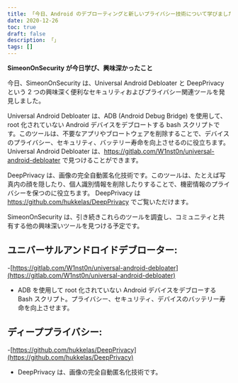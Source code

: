 ```yaml
---
title: 「今日、Android のデブローティングと新しいプライバシー技術について学びました。」
date: 2020-12-26
toc: true
draft: false
description: 「」
tags: []
---
```


**SimeonOnSecurity が今日学び、興味深かったこと**

今日、SimeonOnSecurity は、Universal Android Debloater と DeepPrivacy という 2 つの興味深く便利なセキュリティおよびプライバシー関連ツールを発見しました。

Universal Android Debloater は、ADB (Android Debug Bridge) を使用して、root 化されていない Android デバイスをデブロートする bash スクリプトです。このツールは、不要なアプリやブロートウェアを削除することで、デバイスのプライバシー、セキュリティ、バッテリー寿命を向上させるのに役立ちます。 Universal Android Debloater は、https://gitlab.com/W1nst0n/universal-android-debloater で見つけることができます。

DeepPrivacy は、画像の完全自動匿名化技術です。このツールは、たとえば写真内の顔を隠したり、個人識別情報を削除したりすることで、機密情報のプライバシーを保つのに役立ちます。 DeepPrivacy は https://github.com/hukkelas/DeepPrivacy でご覧いただけます。

SimeonOnSecurity は、引き続きこれらのツールを調査し、コミュニティと共有する他の興味深いツールを見つける予定です。

## ユニバーサルアンドロイドデブローター:
-[https://gitlab.com/W1nst0n/universal-android-debloater](https://gitlab.com/W1nst0n/universal-android-debloater)
- ADB を使用して root 化されていない Android デバイスをデブローする Bash スクリプト。プライバシー、セキュリティ、デバイスのバッテリー寿命を向上させます。

## ディーププライバシー:
-[https://github.com/hukkelas/DeepPrivacy](https://github.com/hukkelas/DeepPrivacy)
- DeepPrivacy は、画像の完全自動匿名化技術です。
